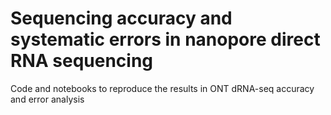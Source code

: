 # Sequencing accuracy and systematic errors in nanopore direct RNA sequencing

Code and notebooks to reproduce the results in ONT dRNA-seq accuracy and error analysis
